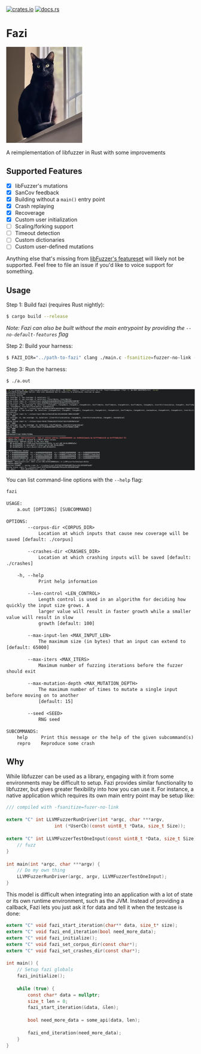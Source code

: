 [![crates.io](https://img.shields.io/crates/v/fazi)](https://crates.io/crates/fazi) [![docs.rs](https://img.shields.io/docsrs/v/fazi)](https://docs.rs/fazi)

# Fazi

![fazi](images/fazi.jpg "Fazi the cat")

A reimplementation of libfuzzer in Rust with some improvements

## Supported Features

- [x] libFuzzer's mutations
- [x] SanCov feedback
- [x] Building without a `main()` entry point
- [x] Crash replaying
- [x] Recoverage
- [x] Custom user initialization
- [ ] Scaling/forking support
- [ ] Timeout detection
- [ ] Custom dictionaries
- [ ] Custom user-defined mutations

Anything else that's missing from [libFuzzer's featureset](https://www.llvm.org/docs/LibFuzzer.html#options) will likely not be supported. Feel free to file an issue if you'd like to voice support for something.

## Usage

Step 1: Build fazi (requires Rust nightly):

```bash
$ cargo build --release
```

*Note: Fazi can also be built without the main entrypoint by providing the `--no-default-features` flag*

Step 2: Build your harness:

```bash
$ FAZI_DIR="../path-to-fazi" clang ./main.c -fsanitize=fuzzer-no-link -fsanitize=address -lfazi -L$FAZI_DIR/target/release/
```

Step 3: Run the harness:

```bash
$ ./a.out
```

![fazi_running](images/example_run.png "Example of Fazi running")

You can list command-line options with the `--help` flag:

```
fazi

USAGE:
    a.out [OPTIONS] [SUBCOMMAND]

OPTIONS:
        --corpus-dir <CORPUS_DIR>
            Location at which inputs that cause new coverage will be saved [default: ./corpus]

        --crashes-dir <CRASHES_DIR>
            Location at which crashing inputs will be saved [default: ./crashes]

    -h, --help
            Print help information

        --len-control <LEN_CONTROL>
            Length control is used in an algorithm for deciding how quickly the input size grows. A
            larger value will result in faster growth while a smaller value will result in slow
            growth [default: 100]

        --max-input-len <MAX_INPUT_LEN>
            The maximum size (in bytes) that an input can extend to [default: 65000]

        --max-iters <MAX_ITERS>
            Maximum number of fuzzing iterations before the fuzzer should exit

        --max-mutation-depth <MAX_MUTATION_DEPTH>
            The maximum number of times to mutate a single input before moving on to another
            [default: 15]

        --seed <SEED>
            RNG seed

SUBCOMMANDS:
    help     Print this message or the help of the given subcommand(s)
    repro    Reproduce some crash
```

## Why

While libfuzzer can be used as a library, engaging with it from some environments may be difficult to setup. Fazi provides
similar functionality to libfuzzer, but gives greater flexibility into how you can use it. For instance, a native application
which requires its own main entry point may be setup like:

```c
/// compiled with -fsanitize=fuzer-no-link

extern "C" int LLVMFuzzerRunDriver(int *argc, char ***argv,
                  int (*UserCb)(const uint8_t *Data, size_t Size));

extern "C" int LLVMFuzzerTestOneInput(const uint8_t *Data, size_t Size) {
    // fuzz
}

int main(int *argc, char ***argv) {
    // Do my own thing
    LLVMFuzzerRunDriver(argc, argv, LLVMFuzzerTestOneInput);
}
```

This model is difficult when integrating into an application with a lot of state or its own runtime environment, such as
the JVM. Instead of providing a callback, Fazi lets you just ask it for data and tell it when the testcase is done:

```c
extern "C" void fazi_start_iteration(char** data, size_t* size);
extern "C" void fazi_end_iteration(bool need_more_data);
extern "C" void fazi_initialize();
extern "C" void fazi_set_corpus_dir(const char*);
extern "C" void fazi_set_crashes_dir(const char*);

int main() {
    // Setup fazi globals
    fazi_initialize();

    while (true) {
        const char* data = nullptr;
        size_t len = 0;
        fazi_start_iteration(&data, &len);

        bool need_more_data = some_api(data, len);

        fazi_end_iteration(need_more_data);
    }
}
```
